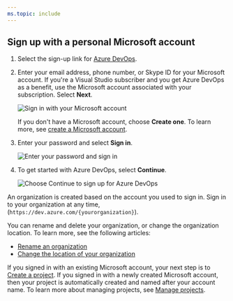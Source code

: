 ```yaml
---
ms.topic: include
---
```


## Sign up with a personal Microsoft account

1. Select the sign-up link for [Azure DevOps](https://azure.microsoft.com/services/devops/).

2. Enter your email address, phone number, or Skype ID for your Microsoft account. If you're a Visual Studio subscriber and you get Azure DevOps as a benefit, use the Microsoft account associated with your subscription. Select **Next**.

   ![Sign in with your Microsoft account](/azure/devops/media/sign-in-with-microsoft-account.png)

   If you don't have a Microsoft account, choose **Create one**. To learn more, see [create a Microsoft account](https://support.microsoft.com/help/4026324/microsoft-account-how-to-create).

3. Enter your password and select **Sign in**.

   ![Enter your password and sign in](/azure/devops/media/enter-password-sign-in.png)

4. To get started with Azure DevOps, select **Continue**.

   ![Choose Continue to sign up for Azure DevOps](/azure/devops/media/sign-up-azure-devops.png)

An organization is created based on the account you used to sign in. Sign in to your organization at any time, (`https://dev.azure.com/{yourorganization}`).

You can rename and delete your organization, or change the organization location. To learn more, see the following articles:

- [Rename an organization](../organizations/accounts/rename-organization.md)
- [Change the location of your organization](../organizations/accounts/change-organization-location.md)

If you signed in with an existing Microsoft account, your next step is to [Create a project](../organizations/projects/create-project.md). If you signed in with a newly created Microsoft account, then your project is automatically created and named after your account name. To learn more about managing projects, see [Manage projects](../organizations/projects/about-projects.md).